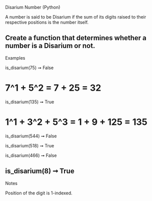 Disarium Number (Python)

A number is said to be Disarium if the sum of its digits raised to their respective positions is the number itself.

Create a function that determines whether a number is a Disarium or not.
---------------------------------------------------------------------
Examples


is_disarium(75) ➞ False

# 7^1 + 5^2 = 7 + 25 = 32



is_disarium(135) ➞ True

# 1^1 + 3^2 + 5^3 = 1 + 9 + 125 = 135



is_disarium(544) ➞ False



is_disarium(518) ➞ True



is_disarium(466) ➞ False



is_disarium(8) ➞ True
--------------------------------------------------------------------------
Notes

Position of the digit is 1-indexed.


